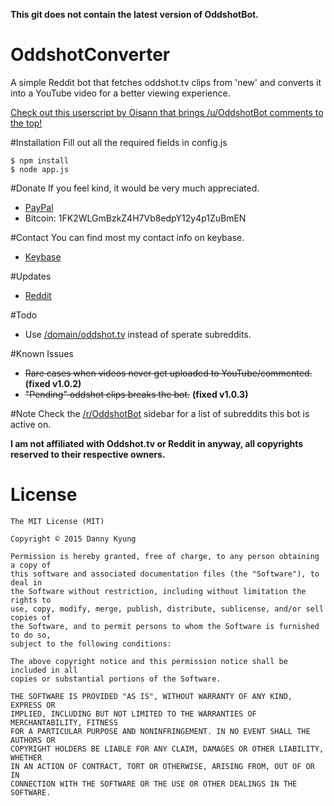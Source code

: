 **This git does not contain the latest version of OddshotBot.**

# OddshotConverter
A simple Reddit bot that fetches oddshot.tv clips from 'new' and converts it into a YouTube video for a better viewing experience.

[Check out this userscript by Oisann that brings /u/OddshotBot comments to the top!](https://github.com/Oisann/OddshotConverter/raw/88bf5b0edea0937f01d383f8ac667abe9ed94a4f/OddshotBot.user.js)

#Installation
Fill out all the required fields in config.js
```
$ npm install
$ node app.js
```

#Donate
If you feel kind, it would be very much appreciated.
* [PayPal](https://www.paypal.com/cgi-bin/webscr?cmd=_donations&business=XN2DEUWZ7HD2Y&lc=CA&item_name=Eyepawd&currency_code=CAD&bn=PP%2dDonationsBF%3abtn_donateCC_LG%2egif%3aNonHosted)
* Bitcoin: 1FK2WLGmBzkZ4H7Vb8edpY12y4p1ZuBmEN

#Contact
You can find most my contact info on keybase.
* [Keybase](https://keybase.io/pawd)

#Updates
* [Reddit](https://np.reddit.com/r/OddshotBot)

#Todo
- Use [/domain/oddshot.tv](https://www.reddit.com/domain/oddshot.tv) instead of sperate subreddits.

#Known Issues
* ~~Rare cases when videos never get uploaded to YouTube/commented.~~ **(fixed v1.0.2)**
* ~~"Pending" oddshot clips breaks the bot.~~ **(fixed v1.0.3)**

#Note
Check the [/r/OddshotBot](https://np.reddit.com/r/OddshotBot) sidebar for a list of subreddits this bot is active on.

**I am not affiliated with Oddshot.tv or Reddit in anyway, all copyrights reserved to their respective owners.**

# License
```
The MIT License (MIT)

Copyright © 2015 Danny Kyung

Permission is hereby granted, free of charge, to any person obtaining a copy of
this software and associated documentation files (the "Software"), to deal in
the Software without restriction, including without limitation the rights to
use, copy, modify, merge, publish, distribute, sublicense, and/or sell copies of
the Software, and to permit persons to whom the Software is furnished to do so,
subject to the following conditions:

The above copyright notice and this permission notice shall be included in all
copies or substantial portions of the Software.

THE SOFTWARE IS PROVIDED "AS IS", WITHOUT WARRANTY OF ANY KIND, EXPRESS OR
IMPLIED, INCLUDING BUT NOT LIMITED TO THE WARRANTIES OF MERCHANTABILITY, FITNESS
FOR A PARTICULAR PURPOSE AND NONINFRINGEMENT. IN NO EVENT SHALL THE AUTHORS OR
COPYRIGHT HOLDERS BE LIABLE FOR ANY CLAIM, DAMAGES OR OTHER LIABILITY, WHETHER
IN AN ACTION OF CONTRACT, TORT OR OTHERWISE, ARISING FROM, OUT OF OR IN
CONNECTION WITH THE SOFTWARE OR THE USE OR OTHER DEALINGS IN THE SOFTWARE.
```
